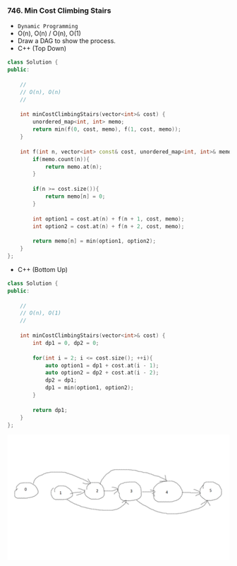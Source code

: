 ### 746. Min Cost Climbing Stairs

* `Dynamic Programming`
* O(n), O(n) / O(n), O(1)
* Draw a DAG to show the process.
* C++ (Top Down)
```cpp
class Solution {
public:
    
    //
    // O(n), O(n)
    //
    
    int minCostClimbingStairs(vector<int>& cost) {
        unordered_map<int, int> memo;
        return min(f(0, cost, memo), f(1, cost, memo));
    }
    
    int f(int n, vector<int> const& cost, unordered_map<int, int>& memo){
        if(memo.count(n)){
            return memo.at(n);
        }
        
        if(n >= cost.size()){
            return memo[n] = 0;
        }
        
        int option1 = cost.at(n) + f(n + 1, cost, memo);
        int option2 = cost.at(n) + f(n + 2, cost, memo);
        
        return memo[n] = min(option1, option2);
    }
};
```

* C++ (Bottom Up)
```cpp
class Solution {
public:

    //
    // O(n), O(1)
    //
    
    int minCostClimbingStairs(vector<int>& cost) {
        int dp1 = 0, dp2 = 0;
        
        for(int i = 2; i <= cost.size(); ++i){
            auto option1 = dp1 + cost.at(i - 1);
            auto option2 = dp2 + cost.at(i - 2);
            dp2 = dp1;
            dp1 = min(option1, option2);
        }
        
        return dp1;
    }
};

```
![GitHub Logo](/pics/dag0746.png)
